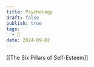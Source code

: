 ```yaml
---
title: Psychology
draft: false
publish: true
tags:
  - 📇
date: 2024-09-02
---
```

[[The Six Pillars of Self-Esteem]]